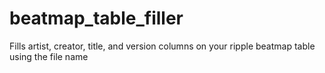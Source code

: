 # beatmap_table_filler
Fills artist, creator, title, and version columns on your ripple beatmap table using the file name
